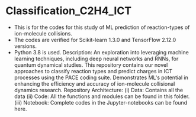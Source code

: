 # Classification_C2H4_ICT
* This is for the codes for this study of ML prediction of reaction-types of ion-molecule collisions.
* The codes are verified for Scikit-learn 1.3.0 and TensorFlow 2.12.0 versions.
* Python 3.8 is used.
  Description:
  An exploration into leveraging machine learning techniques, including deep neural networks and RNNs, for quantum dynamical studies. This repository contains our novel approaches to classify reaction types and predict charges in ICT processes using the PACE coding suite. Demonstrates ML's potential in enhancing the efficiency and accuracy of ion-molecule collisional dynamics research.
Repository Architecture:
(i)    Data: Contains  all the data
(ii)   Code: All the functions and modules can be found in this folder.
(iii)  Notebook: Complete codes in the Jupyter-notebooks can be found here.
